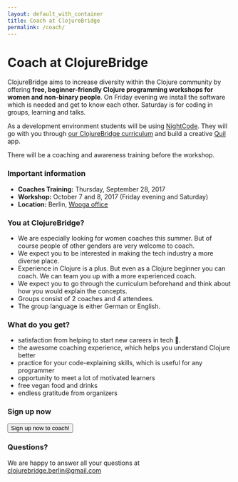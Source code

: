 ```yaml
---
layout: default_with_container
title: Coach at ClojureBridge
permalink: /coach/
---
```

# Coach at ClojureBridge

ClojureBridge aims to increase diversity within the Clojure community by offering **free, beginner-friendly Clojure programming workshops for women and non-binary people**. On Friday evening we install the software which is needed and get to know each other. Saturday is for coding in groups, learning and talks.

As a development environment students will be using [NightCode](https://sekao.net/nightcode/).
They will go with you through [our ClojureBridge curriculum](https://clojurebridge-berlin.github.io/curriculum/#/) and build a creative [Quil](https://github.com/quil/quil) app.

There will be a coaching and awareness training before the workshop.

### Important information
- **Coaches Training:** Thursday, September 28, 2017
- **Workshop:** October 7 and 8, 2017 (Friday evening and Saturday)
- **Location:** Berlin, [Wooga office](https://www.google.de/maps/place/Wooga/@52.5293528,13.4092054,13.3z/data=!4m5!3m4!1s0x0:0x69f3e8333126bae7!8m2!3d52.5287037!4d13.4161895)

### You at ClojureBridge?
- We are especially looking for women coaches this summer. But of course people of other genders are very welcome to coach.
- We expect you to be interested in making the tech industry a more diverse place.
- Experience in Clojure is a plus. But even as a Clojure beginner you can coach. We can team you up with a more experienced coach.
- We expect you to go through the curriculum beforehand and think about how you would explain the concepts.
- Groups consist of 2 coaches and 4 attendees.
- The group language is either German or English.

### What do you get?
 - satisfaction from helping to start new careers in tech 💯.
 - the awesome coaching experience, which helps you understand Clojure better
 - practice for your code-explaining skills, which is useful for any programmer
 - opportunity to meet a lot of motivated learners
 - free vegan food and drinks
 - endless gratitude from organizers

### Sign up now

<div class="row">
  <div class="col-md-4">
    <a href="http://goo.gl/forms/zg113VqIoy">
      <button type="button" class="btn btn-success">Sign up now to coach!</button>
    </a>
  </div>
</div>

### Questions?
We are happy to answer all your questions at <clojurebridge.berlin@gmail.com>
